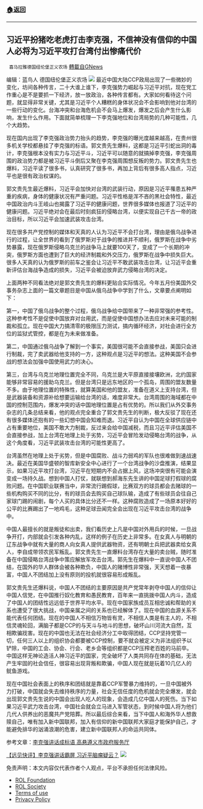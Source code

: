 ###  [:house:返回](README.md)
---


## 习近平扮猪吃老虎打击李克强，不信神没有信仰的中国人必将为习近平攻打台湾付出惨痛代价
` 喜马拉雅德国纽伦堡正义农场` [轉載自GNews](https://gnews.org/zh-hans/2575014/)

编辑：蓝鸟人
德国纽伦堡正义农场
 ![](https://assets.gnews.org/wp-content/uploads/2022/05/0522-1_1653188576.jpg) 
最近中国大陆CCP政局出现了一些微妙的变化，坊间各种传言，二十大谁上谁下，李克强势力崛起与习近平对抗，现在党工作重心是不是要抓一下经济，放一放政治，各种传言都有。大家如何看待这个问题，就显得非常关键，尤其是习近平个人糟糕的身体状况会不会影响到他对台湾的一些行动的变化。台海冲突和台海危机会不会马上爆发，爆发之后会产生什么影响，发生什么作用。下面就简单梳理一下李克强地位和台湾局势的几种可能性，几个大趋势。
 
现在国内出现了李克强政治势力抬头的趋势，李克强的曝光度越来越高，在贵州很多机关学校都悬挂了李克强的标语。郭文贵先生爆料，这都是习近平引蛇出洞的毒计，李克强根本没有实力与习近平斗，习近平可以随意的就搞掉李克强，李克强周围的政治势力都是被习近平斗倒后又聚在李克强周围想反叛的势力。郭文贵先生也爆料，习近平读了很多书，认真研究了很多书，再加上背后有很多高人指点，习近平也是很有政治权谋的。
 
郭文贵先生最近爆料，习近平会加快对台湾的武装行动，原因是习近平罹患五种严重的疾病，身体的健康状况有严重问题。习近平性格是浑不吝的黑社会特性，最近中国政治内斗王岐山也揭露了习近平的健康问题，世界很多媒体也报道了习近平的健康问题。习近平绝对会在最后时刻疯狂的侵略台湾，以便实现自己千古一帝的政治目标，所以习近平会加速武装攻击台湾。
 
现在很多共产党控制的媒体和天真的人认为习近平不会打台湾，理由是俄乌战争进行的过程，让全世界的看到了俄罗斯对于战争的推进并不顺利，俄罗斯在战争中劣势暴露，现在俄罗斯侵略乌克兰的战争马上就要100天了，变成了一个长期的冲突，俄罗斯方面也遭到了巨大的经济制裁和外交压力，俄罗斯在战争中损失巨大。很多人天真的认为俄罗斯的前车之鉴会让习近平不敢武装攻击台湾，让习近平会重新评估台海战争造成的损失，习近平会被迫放弃武力侵略台湾的决定。
 
上面两种不同看法绝对是郭文贵先生的爆料更贴合实际情况。今年五月份美国外交事务杂志上面的一篇文章题目是中国从俄乌战争中学到了什么，文章要点阐明如下：
 
第一，中国了俄乌战争的整个过程，俄乌战争给中国带来了一种非常强的参考性。这种参考性不是促使中国放弃对台用武，而是促使中国想办法去应对未来可能的制裁和孤立。现在中国大力搞清零的极限压力测试，搞内循环经济，对社会进行全方位的监狱式管控，都是在为未来做准备。
 
第二，中国通过俄乌战争了解到一个事实，美国很可能不会直接参战，美国只会进行制裁，完了卖武器给他支持的一方，这种观点是习近平的想法。这种美国不会参战的想法会加强中国使用武力的决心。
 
第三，台湾与乌克兰地理位置完全不同，乌克兰是大平原直接接壤欧洲，北约国家能够非常容易的援助乌克兰。但是台湾只是远东地区的一个孤岛，周围的盟友数量不多。由于地理位置的特殊性，就算美国和他的盟友，准备在道义上支持台湾，但是武器装备和资源补给想要运输给台湾的话，难度非常大。台湾周围的海域都在中国的控制范围内，爆发冲突的话中国地理位置是占有优势的。所以我们从外交事务杂志的几条总结来看，他的观点完全重合了郭文贵先生的判断，极大反驳了现在还有很多媒体还抱有的一些幻想中国会知难而退。习近平自认为中国在全球供应链中占有重要地位，美国不敢大力制裁，反过来会给中国减税，而且习近平评估美国不会直接参战，加上台湾在地理上处于劣势，习近平会冒险发动侵略台湾的战争，从这个角度看，习近平武装攻击台湾的可能性更高了。
 
台湾虽然在地理上处于劣势，但是中国腐败、战斗力弱鸡的军队也很难做到速战速决。最近在美国华盛顿的智库新安全中心进行了一个台湾战争的沙盘推演，结果显示，如果习近平攻打台湾，习近平在短期内不会占据上风，这场冲突很有可能会演变成一场持久战。想到中国人打仗，就联想到郝海东先生讲的中国足球打假球的腐败问题。在中国职业联赛当中，非常流行踢假球，比赛双方的球员都会去赌球的一些机构购买不同的比分，有的球员会去购买自己球队输，造成了有些球员会往自己家球门踢的闹剧，每个人买的具体比分还不一样。这种腐败造成了一场原本好好的公平的比赛踢出了一地鸡毛，这种足球丑闻完全会出现在习近平攻击台湾的战争中。
 
中国人最擅长的就是叛徒和出卖，我们看历史上凡是中国对外用兵的时候，一旦战争开打，内部就会引发各种内乱，这样的例子在历史上非常多。在女真人与明朝的辽东战争中就有大量的商人向女真人提供武器物资，还有明朝士兵把武器卖给女真人，李自成带领农民军叛乱。郭文贵先生一直爆料台湾存在大量的卖台贼，随时准备在中国侵略台湾战争中策应解放军攻击台湾。郭先生在爆料中一直说中国人不团结，在国外的华人群体会被各种欺负，中国人的赌博性非常强，天天想着一夜暴富，中国人不团结加上没有原则的投机就很容易形成叛乱。
 
郭文贵先生还爆料说，中国人不团结的主要原因是共产党常年剥夺中国人的信仰让中国人信党，在中国推行奴化教育和愚民教育，百年来一直挑拨中国人内斗，造成了中国人的团结性远远低于世界平均水平。现在中国家族成员互相忠诚和帮助的关系也遭受了很大挑战，中国亲属之间的关系也已经解体了。现在中国的血源关系不能代表任何团结。现在的中国人不相信万物皆有灵，不相信人类是有主人的，不相信灵魂轮回，满脑子都是CCP的与天斗与地斗的思想，破坏山川河流大自然，互相欺骗戕害。现在的中国也无法在社会经济分工中取得团结，CCP坚持党管一切，任何三人以上的组织协会都要被CCP控制，要不就会被定义为非法组织予以铲除，中国的工会、协会、行会、老乡会等组织都是CCP压榨老百姓的马前卒。中国这样无神论造活人神习近平的国家，完全破坏了人类共同存在体的基础，无法产生牢固的社会信任，很容易出现背叛和欺骗，中国人现在就是玩着10几亿人的鱿鱼游戏。
 
现在中国社会表面上的秩序和团结就是靠着CCP军警暴力维持的，一旦中国被外力打破，中国就会失去维持秩序的力量，社会无信任度的危机就会完全爆发，就会出现郭文贵先生说的中国会出现人吃人的现象，会造成几亿中国人的死伤。当下如果习近平武力攻击台湾，中国社会就会立马进入军管状态，到时候中国人将为他们几代人供养出的恶魔共产党陪葬。所以最后综合来看，当下中国人和海外华人想救赎自己，唯有加入新中国联邦，加入有信仰的新中国联邦大家庭才能保护自己，才能避免排华的汹涌浪潮的危害，建立新中国联邦人的命运共同体。
 
参考文章：[李克强讲话成标语 高悬遵义市政府服务厅](https://www.rfa.org/mandarin/yataibaodao/zhengzhi/ql1-05172022043512.html)
 
[【远见快评】李克强讲话霸屏 习近平脑瘤疑云？](https://www.epochtimes.com/gb/22/5/16/n13738758.htm)
 ![](https://assets.gnews.org/wp-content/uploads/2022/05/logo3DCN.png) 

免责声明：本文内容仅代表作者个人观点，平台不承担任何法律风险。
  
- [ROL Foundation](https://rolfoundation.org/)
- [ROL Society](https://rolsociety.org/)
- [Terms of use](https://gnews.org/terms-of-use-3/)
- [Privacy Policy](https://gnews.org/privacy-policy/)
